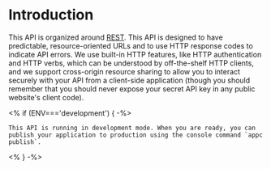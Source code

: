 # Introduction

This API is organized around [REST](http://en.wikipedia.org/wiki/Representational_State_Transfer). This API is designed to have predictable, resource-oriented URLs and to use HTTP response codes to indicate API errors. We use built-in HTTP features, like HTTP authentication and HTTP verbs, which can be understood by off-the-shelf HTTP clients, and we support cross-origin resource sharing to allow you to interact securely with your API from a client-side application (though you should remember that you should never expose your secret API key in any public website's client code).

<% if (ENV==='development') { -%>
```success
This API is running in development mode. When you are ready, you can publish your application to production using the console command `appc publish`.
```
<% } -%>
